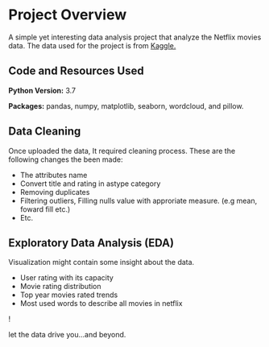 # Project Overview 
A simple yet interesting data analysis project that analyze the Netflix movies data. The data used for the project is from [Kaggle.](https://www.kaggle.com/chasewillden/netflix-shows) 

## Code and Resources Used 
**Python Version:** 3.7

**Packages:** pandas, numpy, matplotlib, seaborn, wordcloud, and pillow.

## Data Cleaning
Once uploaded the data, It required cleaning process. These are the following changes the been made:
* The attributes name
* Convert title and rating in astype category
* Removing duplicates
* Filtering outliers, Filling nulls value with approriate measure. (e.g mean, foward fill etc.)
* Etc.

## Exploratory Data Analysis (EDA)
Visualization might contain some insight about the data.
* User rating with its capacity
* Movie rating distribution
* Top year movies rated trends
* Most used words to describe all movies in netflix

!

let the data drive you...and beyond.
